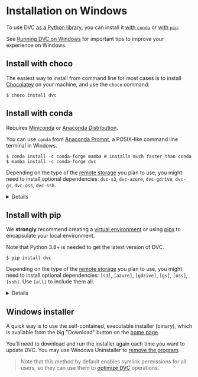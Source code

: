 # Installation on Windows

<admon type="tip">

To use DVC [as a Python library](/doc/api-reference), you can install it
[with `conda`](#install-with-conda) or [with `pip`](#install-with-pip).

</admon>

<admon type="tip">

See [Running DVC on Windows](/doc/user-guide/how-to/run-dvc-on-windows) for
important tips to improve your experience on Windows.

</admon>

## Install with choco

The easiest way to install from command line for most cases is to install
[Chocolatey](https://chocolatey.org/) on your machine, and use the `choco`
command:

```cli
$ choco install dvc
```

## Install with conda

<admon type="info">

Requires [Miniconda](https://docs.conda.io/en/latest/miniconda.html) or
[Anaconda Distribution](https://docs.anaconda.com/anaconda/).

</admon>

You can use `conda` from
[Anaconda Prompt](https://docs.anaconda.com/anaconda/user-guide/getting-started/#open-prompt-win),
a POSIX-like command line terminal in Windows.

```cli
$ conda install -c conda-forge mamba # installs much faster than conda
$ mamba install -c conda-forge dvc
```

Depending on the type of the [remote storage] you plan to use, you might need to
install optional dependencies: `dvc-s3`, `dvc-azure`, `dvc-gdrive`, `dvc-gs`,
`dvc-oss`, `dvc-ssh`.

[remote storage]: /doc/user-guide/data-management/remote-storage

<details id="example-conda-with-support-for-amazon-s3-storage">

### Example: with support for Amazon S3 storage

```cli
$ conda install -c conda-forge mamba # installs much faster than conda
$ mamba install -c conda-forge dvc-s3
```

In this case it installs the `boto3` library along with DVC.

</details>

## Install with pip

<admon type="tip">

We **strongly** recommend creating a
[virtual environment](https://python.readthedocs.io/en/stable/library/venv.html)
or using
[pipx](https://packaging.python.org/guides/installing-stand-alone-command-line-tools/)
to encapsulate your local environment.

</admon>

<admon type="info">

Note that Python 3.8+ is needed to get the latest version of DVC.

</admon>

```cli
$ pip install dvc
```

Depending on the type of the [remote storage] you plan to use, you might need to
install optional dependencies: `[s3]`, `[azure]`, `[gdrive]`, `[gs]`, `[oss]`,
`[ssh]`. Use `[all]` to include them all.

<details id="example-pip-with-support-for-amazon-s3-storage">

### Example: with support for Amazon S3 storage

```cli
$ pip install "dvc[s3]"
```

In this case it installs the `boto3` library along with DVC.

</details>

## Windows installer

A quick way is to use the self-contained, executable installer (binary), which
is available from the big "Download" button on the [home page](/).

You'll need to download and run the installer again each time you want to update
DVC. You may use Windows Uninstaller to
[remove the program](https://support.microsoft.com/en-us/help/4028054/windows-10-repair-or-remove-programs).

> Note that this method by default enables symlink permissions for all users, so
> they can use them to
> [optimize DVC](/doc/user-guide/data-management/large-dataset-optimization)
> operations.
